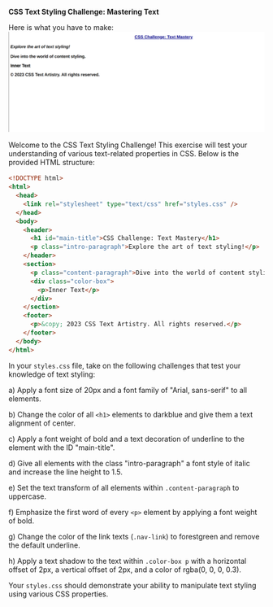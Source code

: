 **CSS Text Styling Challenge: Mastering Text**


Here is what you have to make:
![screenshot of end result of this task](./task3.png)


Welcome to the CSS Text Styling Challenge! This exercise will test your understanding of various text-related properties in CSS. Below is the provided HTML structure:

```html
<!DOCTYPE html>
<html>
  <head>
    <link rel="stylesheet" type="text/css" href="styles.css" />
  </head>
  <body>
    <header>
      <h1 id="main-title">CSS Challenge: Text Mastery</h1>
      <p class="intro-paragraph">Explore the art of text styling!</p>
    </header>
    <section>
      <p class="content-paragraph">Dive into the world of content styling.</p>
      <div class="color-box">
        <p>Inner Text</p>
      </div>
    </section>
    <footer>
      <p>&copy; 2023 CSS Text Artistry. All rights reserved.</p>
    </footer>
  </body>
</html>
```

In your `styles.css` file, take on the following challenges that test your knowledge of text styling:

a) Apply a font size of 20px and a font family of "Arial, sans-serif" to all elements.

b) Change the color of all `<h1>` elements to darkblue and give them a text alignment of center.

c) Apply a font weight of bold and a text decoration of underline to the element with the ID "main-title".

d) Give all elements with the class "intro-paragraph" a font style of italic and increase the line height to 1.5.

e) Set the text transform of all elements within `.content-paragraph` to uppercase.

f) Emphasize the first word of every `<p>` element by applying a font weight of bold.

g) Change the color of the link texts (`.nav-link`) to forestgreen and remove the default underline.

h) Apply a text shadow to the text within `.color-box p` with a horizontal offset of 2px, a vertical offset of 2px, and a color of rgba(0, 0, 0, 0.3).

Your `styles.css` should demonstrate your ability to manipulate text styling using various CSS properties.
